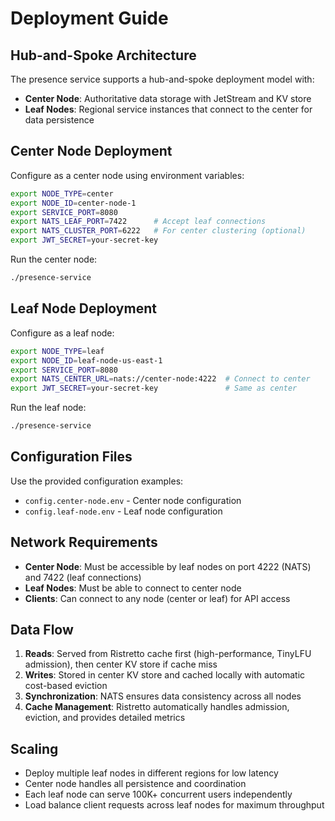 # Deployment Guide

## Hub-and-Spoke Architecture

The presence service supports a hub-and-spoke deployment model with:
- **Center Node**: Authoritative data storage with JetStream and KV store
- **Leaf Nodes**: Regional service instances that connect to the center for data persistence

## Center Node Deployment

Configure as a center node using environment variables:

```bash
export NODE_TYPE=center
export NODE_ID=center-node-1
export SERVICE_PORT=8080
export NATS_LEAF_PORT=7422      # Accept leaf connections
export NATS_CLUSTER_PORT=6222   # For center clustering (optional)
export JWT_SECRET=your-secret-key
```

Run the center node:
```bash
./presence-service
```

## Leaf Node Deployment

Configure as a leaf node:

```bash
export NODE_TYPE=leaf
export NODE_ID=leaf-node-us-east-1
export SERVICE_PORT=8080
export NATS_CENTER_URL=nats://center-node:4222  # Connect to center
export JWT_SECRET=your-secret-key               # Same as center
```

Run the leaf node:
```bash
./presence-service
```

## Configuration Files

Use the provided configuration examples:
- `config.center-node.env` - Center node configuration
- `config.leaf-node.env` - Leaf node configuration

## Network Requirements

- **Center Node**: Must be accessible by leaf nodes on port 4222 (NATS) and 7422 (leaf connections)
- **Leaf Nodes**: Must be able to connect to center node
- **Clients**: Can connect to any node (center or leaf) for API access

## Data Flow

1. **Reads**: Served from Ristretto cache first (high-performance, TinyLFU admission), then center KV store if cache miss
2. **Writes**: Stored in center KV store and cached locally with automatic cost-based eviction
3. **Synchronization**: NATS ensures data consistency across all nodes
4. **Cache Management**: Ristretto automatically handles admission, eviction, and provides detailed metrics

## Scaling

- Deploy multiple leaf nodes in different regions for low latency
- Center node handles all persistence and coordination
- Each leaf node can serve 100K+ concurrent users independently
- Load balance client requests across leaf nodes for maximum throughput